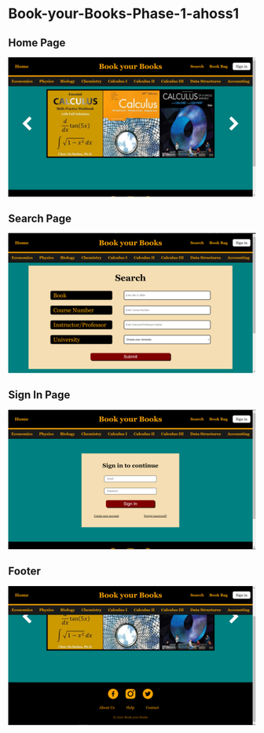 # Book-your-Books-Phase-1-ahoss1

## Home Page
<img src = "./Screenshots/Home Page.PNG">

## Search Page
<img src = "./Screenshots/Search.PNG">

## Sign In Page
<img src = "./Screenshots/Sign In.PNG">

## Footer
<img src = "./Screenshots/Footer.PNG">

